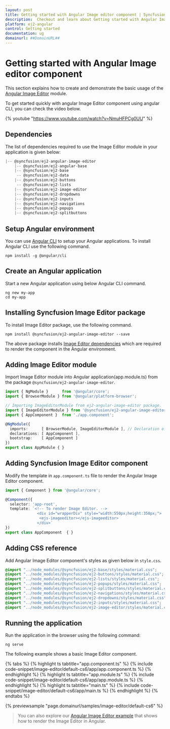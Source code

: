 ```yaml
---
layout: post
title: Getting started with Angular Image editor component | Syncfusion
description:  Checkout and learn about Getting started with Angular Image editor component of Syncfusion Essential JS 2 and more details.
platform: ej2-angular
control: Getting started 
documentation: ug
domainurl: ##DomainURL##
---
```


# Getting started with Angular Image editor component

This section explains how to create and demonstrate the basic usage of the [Angular Image Editor](https://www.syncfusion.com/angular-ui-components/angular-image-editor) module.

To get started quickly with angular Image Editor component using angular CLI, you can check the video below.

{% youtube "https://www.youtube.com/watch?v=NmuHFPCg0UU" %}

## Dependencies

The list of dependencies required to use the Image Editor module in your application is given below:

```javascript
|-- @syncfusion/ej2-angular-image-editor
    |-- @syncfusion/ej2-angular-base
    |-- @syncfusion/ej2-base
     -- @syncfusion/ej2-data
    |-- @syncfusion/ej2-buttons
     -- @syncfusion/ej2-lists
    |-- @syncfusion/ej2-image-editor
    |-- @syncfusion/ej2-dropdowns
    |-- @syncfusion/ej2-inputs
    |-- @syncfusion/ej2-navigations
    |-- @syncfusion/ej2-popups
    |-- @syncfusion/ej2-splitbuttons
```

## Setup Angular environment

You can use [Angular CLI](https://github.com/angular/angular-cli) to setup your Angular applications. To install Angular CLI use the following command.

```
npm install -g @angular/cli
```

## Create an Angular application

Start a new Angular application using below Angular CLI command.

```
ng new my-app
cd my-app
```

## Installing Syncfusion Image Editor package

To install Image Editor package, use the following command.

```
npm install @syncfusion/ej2-angular-image-editor --save
```

The above package installs [Image Editor dependencies](./getting-started#dependencies) which
are required to render the component in the Angular environment.

## Adding Image Editor module

Import Image Editor module into Angular application(app.module.ts) from the package `@syncfusion/ej2-angular-image-editor`.

```typescript
import { NgModule }      from '@angular/core';
import { BrowserModule } from '@angular/platform-browser';

// Importing ImageEditorModule from ej2-angular-image-editor package.
import { ImageEditorModule } from '@syncfusion/ej2-angular-image-editor';
import { AppComponent }  from './app.component';

@NgModule({
  imports:      [ BrowserModule, ImageEditorModule ], // Declaration of ImageEditor module into NgModule.
  declarations: [ AppComponent ],
  bootstrap:    [ AppComponent ]
})
export class AppModule { }

```

## Adding Syncfusion Image Editor component

Modify the template in `app.component.ts` file to render the Angular Image Editor component.

```typescript
import { Component } from '@angular/core';

@Component({
  selector: 'app-root',
  template: `<!-- To render Image Editor. -->
              <div id="wrapperDiv" style="width:550px;height:350px;">
               <ejs-imageeditor></ejs-imageeditor>
              </div>`
})
export class AppComponent  { }
```

## Adding CSS reference

Add Angular Image Editor component's styles as given below in `style.css`.

```css
@import "../node_modules/@syncfusion/ej2-base/styles/material.css";
@import "../node_modules/@syncfusion/ej2-buttons/styles/material.css";
@import "../node_modules/@syncfusion/ej2-lists/styles/material.css";
@import "../node_modules/@syncfusion/ej2-popups/styles/material.css";
@import "../node_modules/@syncfusion/ej2-splitbuttons/styles/material.css";
@import "../node_modules/@syncfusion/ej2-navigations/styles/material.css";
@import "../node_modules/@syncfusion/ej2-dropdowns/styles/material.css";
@import "../node_modules/@syncfusion/ej2-inputs/styles/material.css";
@import "../node_modules/@syncfusion/ej2-image-editor/styles/material.css";
```

## Running the application

Run the application in the browser using the following command:

```
ng serve
```

The following example shows a basic Image Editor component.

{% tabs %}
{% highlight ts tabtitle="app.component.ts" %}
{% include code-snippet/image-editor/default-cs6/app/app.component.ts %}
{% endhighlight %}
{% highlight ts tabtitle="app.module.ts" %}
{% include code-snippet/image-editor/default-cs6/app/app.module.ts %}
{% endhighlight %}
{% highlight ts tabtitle="main.ts" %}
{% include code-snippet/image-editor/default-cs6/app/main.ts %}
{% endhighlight %}
{% endtabs %}
  
{% previewsample "page.domainurl/samples/image-editor/default-cs6" %}

> You can also explore our [Angular Image Editor example](https://ej2.syncfusion.com/angular/demos/#/material/image-editor/default.html) that shows how to render the Image Editor in Angular.
